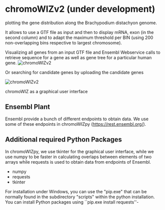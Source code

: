 # chromoWIZv2 (under development)

plotting the gene distribution along the Brachypodium distachyon genome.

It allows to use a GTF file as input and then to display mRNA, exon (in the second
column) and to adapt the maximum threshold per BIN (using 200 non-overlapping bins respective
to largest chromosome).

Visualizing all genes from an input GTF file and Ensembl Webservice calls to retrieve sequence for a
gene as well as gene tree for a particular human gene.
![chromoWIZv2](https://github.com/nthomasCUBE/chromoWIZv2/blob/master/chromoWIZv2h_3.png)

Or searching for candidate genes by uploading the candidate genes

![chromoWIZv2](https://github.com/nthomasCUBE/chromoWIZv2/blob/master/chromoWIZv2h_2.png)

chromoWIZ as a graphical user interface

## Ensembl Plant

Ensembl provide a bunch of different endpoints to obtain data. We use some of these endpoints 
in chromoWIZpy (https://rest.ensembl.org/).

## Additional required Python Packages

In chromoWIZpy, we use tkinter for the graphical user interface, while
we use numpy to be faster in calculating overlaps between elements of two arrays while
requests is used to obtain data from endpoints of Ensembl.

- numpy
- requests
- tkinter

For installation under Windows, you can use the "pip.exe" that can be normally
found in the subdirectory "scripts" within the python installation.
You can install Python packages using ``pip.exe install requests''-




